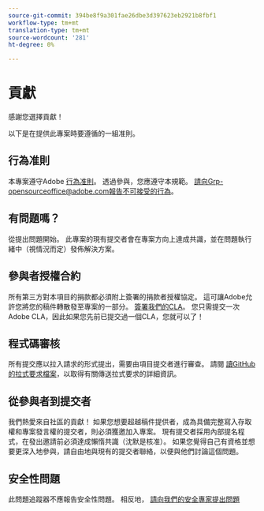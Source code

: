 ```yaml
---
source-git-commit: 394be8f9a301fae26dbe3d397623eb2921b8fbf1
workflow-type: tm+mt
translation-type: tm+mt
source-wordcount: '281'
ht-degree: 0%

---
```

# 貢獻

感謝您選擇貢獻！

以下是在提供此專案時要遵循的一組准則。

## 行為准則

本專案遵守Adobe [行為准則](code-of-conduct.md)。 透過參與，您應遵守本規範。 請向Grp-opensourceoffice@adobe.com報告不可接受的[行為](mailto:Grp-opensourceoffice@adobe.com)。

## 有問題嗎？

從提出問題開始。 此專案的現有提交者會在專案方向上達成共識，並在問題執行緒中（視情況而定）發佈解決方案。

## 參與者授權合約

所有第三方對本項目的捐款都必須附上簽署的捐款者授權協定。 這可讓Adobe允許您將您的稿件轉散發至專案的一部分。 [簽署我們的CLA](http://opensource.adobe.com/cla.html)。 您只需提交一次Adobe CLA，因此如果您先前已提交過一個CLA，您就可以了！

## 程式碼審核

所有提交應以拉入請求的形式提出，需要由項目提交者進行審查。 請閱 [讀GitHub的拉式要求檔案](https://help.github.com/articles/about-pull-requests/)，以取得有關傳送拉式要求的詳細資訊。

<!--
Lastly, please follow the [pull request template](PULL_REQUEST_TEMPLATE.md) when
submitting a pull request!
-->

## 從參與者到提交者

我們熱愛來自社區的貢獻！ 如果您想要超越稿件提供者，成為具備完整寫入存取權和專案發言權的提交者，則必須獲邀加入專案。 現有提交者採用內部提名程式，在發出邀請前必須達成懶惰共識（沈默是核准）。 如果您覺得自己有資格並想要更深入地參與，請自由地與現有的提交者聯絡，以便與他們討論這個問題。

## 安全性問題

此問題追蹤器不應報告安全性問題。 相反地， [請向我們的安全專家提出問題](https://helpx.adobe.com/security/alertus.html)
